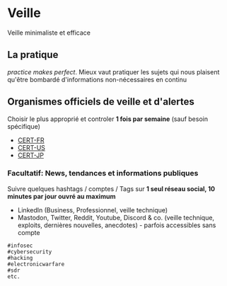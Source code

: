 # Veille

Veille minimaliste et efficace

## La pratique

*practice makes perfect*. Mieux vaut pratiquer les sujets qui nous plaisent qu'être bombardé d'informations non-nécessaires en continu

## Organismes officiels de veille et d'alertes

Choisir le plus approprié et controler **1 fois par semaine** (sauf besoin spécifique)

* [CERT-FR](https://www.cert.ssi.gouv.fr/)
* [CERT-US](https://www.cisa.gov/uscert/ncas)
* [CERT-JP](https://www.jpcert.or.jp/english/)

### Facultatif: News, tendances et informations publiques

Suivre quelques hashtags / comptes / Tags sur **1 seul réseau social, 10 minutes par jour ouvré au maximum**

* LinkedIn (Business, Professionnel, veille technique)
* Mastodon, Twitter, Reddit, Youtube, Discord & co. (veille technique, exploits, dernières nouvelles, anecdotes) - parfois accessibles sans compte

```
#infosec
#cybersecurity
#hacking
#electronicwarfare
#sdr
etc.
```
